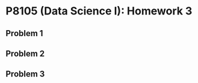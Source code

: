 P8105 (Data Science I): Homework 3
================

Problem 1
---------

Problem 2
---------

Problem 3
---------
